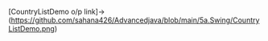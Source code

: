 [CountryListDemo o/p link]->(https://github.com/sahana426/Advancedjava/blob/main/5a.Swing/CountryListDemo.png)
